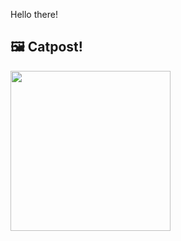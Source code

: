 Hello there!



## 🖼️ Catpost!

<sub>
    <img src="https://cdn2.thecatapi.com/images/e1a.jpg" height="256">
</sub>

